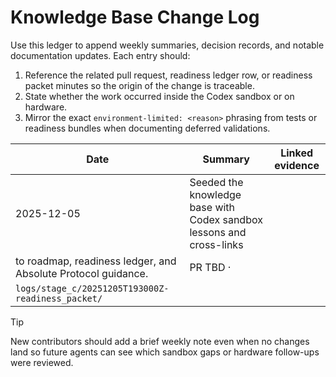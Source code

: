 # Knowledge Base Change Log

Use this ledger to append weekly summaries, decision records, and notable
documentation updates. Each entry should:

1. Reference the related pull request, readiness ledger row, or readiness packet
   minutes so the origin of the change is traceable.
2. State whether the work occurred inside the Codex sandbox or on hardware.
3. Mirror the exact `environment-limited: <reason>` phrasing from tests or
   readiness bundles when documenting deferred validations.

| Date | Summary | Linked evidence |
| --- | --- | --- |
| 2025-12-05 | Seeded the knowledge base with Codex sandbox lessons and cross-links
to roadmap, readiness ledger, and Absolute Protocol guidance. | PR TBD ·
`logs/stage_c/20251205T193000Z-readiness_packet/` |

> [!TIP]
> New contributors should add a brief weekly note even when no changes land so
> future agents can see which sandbox gaps or hardware follow-ups were reviewed.
